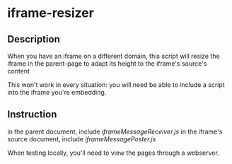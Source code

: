 # iframe-resizer

## Description
When you have an iframe on a different domain, this script will resize the iframe in the parent-page to adapt its height to the iframe's source's content

This won't work in every situation: you will need be able to include a script into the iframe you're embedding.

## Instruction
in the parent document, include _iframeMessageReceiver.js_
in the iframe's source document, include _iframeMessagePoster.js_

When testing locally, you'll need to view the pages through a webserver.
